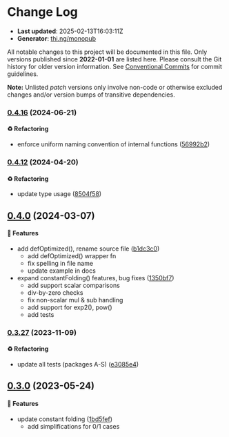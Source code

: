 # Change Log

- **Last updated**: 2025-02-13T16:03:11Z
- **Generator**: [thi.ng/monopub](https://thi.ng/monopub)

All notable changes to this project will be documented in this file.
Only versions published since **2022-01-01** are listed here.
Please consult the Git history for older version information.
See [Conventional Commits](https://conventionalcommits.org/) for commit guidelines.

**Note:** Unlisted _patch_ versions only involve non-code or otherwise excluded changes
and/or version bumps of transitive dependencies.

### [0.4.16](https://github.com/thi-ng/umbrella/tree/@thi.ng/shader-ast-optimize@0.4.16) (2024-06-21)

#### ♻️ Refactoring

- enforce uniform naming convention of internal functions ([56992b2](https://github.com/thi-ng/umbrella/commit/56992b2))

### [0.4.12](https://github.com/thi-ng/umbrella/tree/@thi.ng/shader-ast-optimize@0.4.12) (2024-04-20)

#### ♻️ Refactoring

- update type usage ([8504f58](https://github.com/thi-ng/umbrella/commit/8504f58))

## [0.4.0](https://github.com/thi-ng/umbrella/tree/@thi.ng/shader-ast-optimize@0.4.0) (2024-03-07)

#### 🚀 Features

- add defOptimized(), rename source file ([b1dc3c0](https://github.com/thi-ng/umbrella/commit/b1dc3c0))
  - add defOptimized() wrapper fn
  - fix spelling in file name
  - update example in docs
- expand constantFolding() features, bug fixes ([1350bf7](https://github.com/thi-ng/umbrella/commit/1350bf7))
  - add support scalar comparisons
  - div-by-zero checks
  - fix non-scalar mul & sub handling
  - add support for exp2(), pow()
  - add tests

### [0.3.27](https://github.com/thi-ng/umbrella/tree/@thi.ng/shader-ast-optimize@0.3.27) (2023-11-09)

#### ♻️ Refactoring

- update all tests (packages A-S) ([e3085e4](https://github.com/thi-ng/umbrella/commit/e3085e4))

## [0.3.0](https://github.com/thi-ng/umbrella/tree/@thi.ng/shader-ast-optimize@0.3.0) (2023-05-24)

#### 🚀 Features

- update constant folding ([1bd5fef](https://github.com/thi-ng/umbrella/commit/1bd5fef))
  - add simplifications for 0/1 cases
